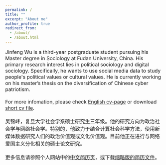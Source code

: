 ```yaml
---
permalink: /
title: ""
excerpt: "About me"
author_profile: true
redirect_from: 
  - /about/
  - /about.html
---
```


<font size="3">
Jinfeng Wu is a third-year postgraduate student pursuing his Master degree in Sociology at Fudan University, China. His primary research interest lies in political sociology and digital sociology. Specifically, he wants to use social media data to study people's political values or cultural values. He is currently working on his master’s thesis on the diversification of Chinese cyber patriotism.<br>
<br>
For more infomation, please check <a href="https://wujinfeng0715.github.io/cv/">English cv-page</a> or download <a href="https://wujinfeng0715.github.io//files/CV-JinfengWu-20201123.pdf">short cv file</a>.<br>
<br>
吴锦峰，复旦大学社会学系硕士研究生三年级。他的研究方向为政治社会学与网络社会学。特别的，他致力于结合计算社会科学方法，使用新媒体数据研究人们的政治价值观或文化价值观。目前他正在进行与网络爱国主义分化相关的硕士论文研究。<br>
<br>
更多信息请参照个人网站中的<a href="https://wujinfeng0715.github.io/chinese_cv/">中文简历页</a>，或下载<a href="https://wujinfeng0715.github.io//files/科研履历-吴锦峰-20201123.pdf">缩略版的简历文件</a>。
</font>


